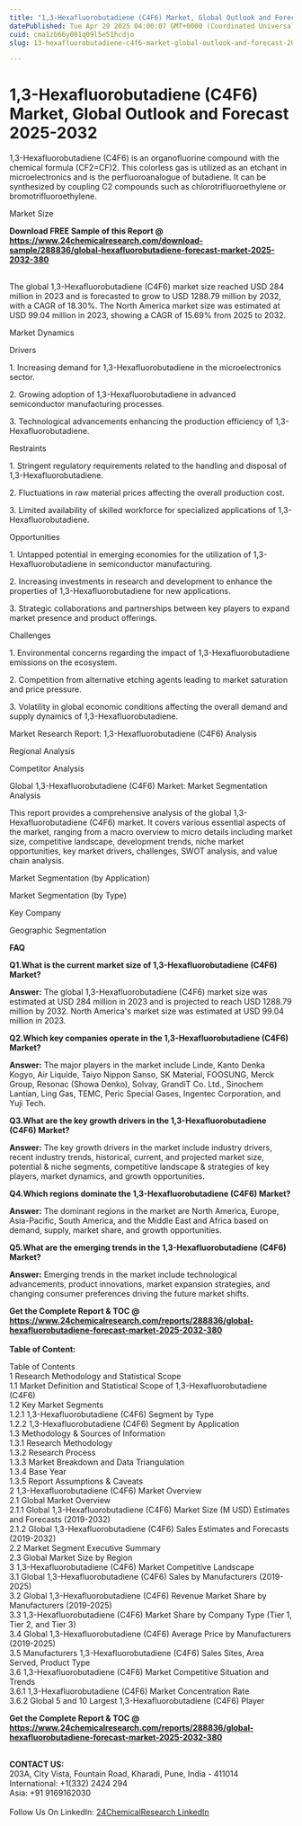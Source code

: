 ```yaml
---
title: "1,3-Hexafluorobutadiene (C4F6) Market, Global Outlook and Forecast 2025-2032"
datePublished: Tue Apr 29 2025 04:00:07 GMT+0000 (Coordinated Universal Time)
cuid: cma1zb66y001q09l5e51hcdjo
slug: 13-hexafluorobutadiene-c4f6-market-global-outlook-and-forecast-2025-2032

---
```


# 1,3-Hexafluorobutadiene (C4F6) Market, Global Outlook and Forecast 2025-2032

<p>1,3-Hexafluorobutadiene (C4F6) is an organofluorine compound with the chemical formula (CF2=CF)2. This colorless gas is utilized as an etchant in microelectronics and is the perfluoroanalogue of butadiene. It can be synthesized by coupling C2 compounds such as chlorotrifluoroethylene or bromotrifluoroethylene.</p><p>
Market Size</p><p>
</p><div><b>Download FREE Sample of this Report @ 
            <a href="https://www.24chemicalresearch.com/download-sample/288836/global-hexafluorobutadiene-forecast-market-2025-2032-380">
            https://www.24chemicalresearch.com/download-sample/288836/global-hexafluorobutadiene-forecast-market-2025-2032-380</a></b></div><br><p>The global 1,3-Hexafluorobutadiene (C4F6) market size reached USD 284 million in 2023 and is forecasted to grow to USD 1288.79 million by 2032, with a CAGR of 18.30%. The North America market size was estimated at USD 99.04 million in 2023, showing a CAGR of 15.69% from 2025 to 2032.</p><p>
Market Dynamics</p><p>
Drivers</p><p>
</p><p>1. Increasing demand for 1,3-Hexafluorobutadiene in the microelectronics sector.</p><p>
</p><p>2. Growing adoption of 1,3-Hexafluorobutadiene in advanced semiconductor manufacturing processes.</p><p>
</p><p>3. Technological advancements enhancing the production efficiency of 1,3-Hexafluorobutadiene.</p><p>
Restraints</p><p>
</p><p>1. Stringent regulatory requirements related to the handling and disposal of 1,3-Hexafluorobutadiene.</p><p>
</p><p>2. Fluctuations in raw material prices affecting the overall production cost.</p><p>
</p><p>3. Limited availability of skilled workforce for specialized applications of 1,3-Hexafluorobutadiene.</p><p>
Opportunities</p><p>
</p><p>1. Untapped potential in emerging economies for the utilization of 1,3-Hexafluorobutadiene in semiconductor manufacturing.</p><p>
</p><p>2. Increasing investments in research and development to enhance the properties of 1,3-Hexafluorobutadiene for new applications.</p><p>
</p><p>3. Strategic collaborations and partnerships between key players to expand market presence and product offerings.</p><p>
Challenges</p><p>
</p><p>1. Environmental concerns regarding the impact of 1,3-Hexafluorobutadiene emissions on the ecosystem.</p><p>
</p><p>2. Competition from alternative etching agents leading to market saturation and price pressure.</p><p>
</p><p>3. Volatility in global economic conditions affecting the overall demand and supply dynamics of 1,3-Hexafluorobutadiene.</p><p>
</p><p>
Market Research Report: 1,3-Hexafluorobutadiene (C4F6) Analysis</p><p>
Regional Analysis</p><p>
</p><p>
Competitor Analysis</p><p>
</p><p>
Global 1,3-Hexafluorobutadiene (C4F6) Market: Market Segmentation Analysis</p><p>
</p><p>This report provides a comprehensive analysis of the global 1,3-Hexafluorobutadiene (C4F6) market. It covers various essential aspects of the market, ranging from a macro overview to micro details including market size, competitive landscape, development trends, niche market opportunities, key market drivers, challenges, SWOT analysis, and value chain analysis.</p><p>
Market Segmentation (by Application)</p><p>
</p><p>
Market Segmentation (by Type)</p><p>
</p><p>
Key Company</p><p>
</p><p>
Geographic Segmentation</p><p>
</p><p>
<strong>FAQ </strong></p><p>
<strong>Q1.What is the current market size of 1,3-Hexafluorobutadiene (C4F6) Market?</strong></p><p>
</p><p><strong>Answer:</strong> The global 1,3-Hexafluorobutadiene (C4F6) market size was estimated at USD 284 million in 2023 and is projected to reach USD 1288.79 million by 2032. North America's market size was estimated at USD 99.04 million in 2023.</p><p>
<strong>Q2.Which key companies operate in the 1,3-Hexafluorobutadiene (C4F6) Market?</strong></p><p>
</p><p><strong>Answer:</strong> The major players in the market include Linde, Kanto Denka Kogyo, Air Liquide, Taiyo Nippon Sanso, SK Material, FOOSUNG, Merck Group, Resonac (Showa Denko), Solvay, GrandiT Co. Ltd., Sinochem Lantian, Ling Gas, TEMC, Peric Special Gases, Ingentec Corporation, and Yuji Tech.</p><p>
<strong>Q3.What are the key growth drivers in the 1,3-Hexafluorobutadiene (C4F6) Market?</strong></p><p>
</p><p><strong>Answer:</strong> The key growth drivers in the market include industry drivers, recent industry trends, historical, current, and projected market size, potential &amp; niche segments, competitive landscape &amp; strategies of key players, market dynamics, and growth opportunities.</p><p>
<strong>Q4.Which regions dominate the 1,3-Hexafluorobutadiene (C4F6) Market?</strong></p><p>
</p><p><strong>Answer:</strong> The dominant regions in the market are North America, Europe, Asia-Pacific, South America, and the Middle East and Africa based on demand, supply, market share, and growth opportunities.</p><p>
<strong>Q5.What are the emerging trends in the 1,3-Hexafluorobutadiene (C4F6) Market?</strong></p><p>
</p><p><strong>Answer:</strong> Emerging trends in the market include technological advancements, product innovations, market expansion strategies, and changing consumer preferences driving the future market shifts.</p>

<div><b>Get the Complete Report & TOC @ 
            <a href="https://www.24chemicalresearch.com/reports/288836/global-hexafluorobutadiene-forecast-market-2025-2032-380">
            https://www.24chemicalresearch.com/reports/288836/global-hexafluorobutadiene-forecast-market-2025-2032-380</a></b></div><br>
            <b>Table of Content:</b><p>Table of Contents<br />
1 Research Methodology and Statistical Scope<br />
1.1 Market Definition and Statistical Scope of 1,3-Hexafluorobutadiene (C4F6)<br />
1.2 Key Market Segments<br />
1.2.1 1,3-Hexafluorobutadiene (C4F6) Segment by Type<br />
1.2.2 1,3-Hexafluorobutadiene (C4F6) Segment by Application<br />
1.3 Methodology & Sources of Information<br />
1.3.1 Research Methodology<br />
1.3.2 Research Process<br />
1.3.3 Market Breakdown and Data Triangulation<br />
1.3.4 Base Year<br />
1.3.5 Report Assumptions & Caveats<br />
2 1,3-Hexafluorobutadiene (C4F6) Market Overview<br />
2.1 Global Market Overview<br />
2.1.1 Global 1,3-Hexafluorobutadiene (C4F6) Market Size (M USD) Estimates and Forecasts (2019-2032)<br />
2.1.2 Global 1,3-Hexafluorobutadiene (C4F6) Sales Estimates and Forecasts (2019-2032)<br />
2.2 Market Segment Executive Summary<br />
2.3 Global Market Size by Region<br />
3 1,3-Hexafluorobutadiene (C4F6) Market Competitive Landscape<br />
3.1 Global 1,3-Hexafluorobutadiene (C4F6) Sales by Manufacturers (2019-2025)<br />
3.2 Global 1,3-Hexafluorobutadiene (C4F6) Revenue Market Share by Manufacturers (2019-2025)<br />
3.3 1,3-Hexafluorobutadiene (C4F6) Market Share by Company Type (Tier 1, Tier 2, and Tier 3)<br />
3.4 Global 1,3-Hexafluorobutadiene (C4F6) Average Price by Manufacturers (2019-2025)<br />
3.5 Manufacturers 1,3-Hexafluorobutadiene (C4F6) Sales Sites, Area Served, Product Type<br />
3.6 1,3-Hexafluorobutadiene (C4F6) Market Competitive Situation and Trends<br />
3.6.1 1,3-Hexafluorobutadiene (C4F6) Market Concentration Rate<br />
3.6.2 Global 5 and 10 Largest 1,3-Hexafluorobutadiene (C4F6) Player</p>

<div><b>Get the Complete Report & TOC @ 
            <a href="https://www.24chemicalresearch.com/reports/288836/global-hexafluorobutadiene-forecast-market-2025-2032-380">
            https://www.24chemicalresearch.com/reports/288836/global-hexafluorobutadiene-forecast-market-2025-2032-380</a></b></div><br>

<b>CONTACT US:</b><br>
            203A, City Vista, Fountain Road, Kharadi, Pune, India - 411014<br>
            International: +1(332) 2424 294<br>
            Asia: +91 9169162030 <br><br>
            Follow Us On LinkedIn: <a href="https://www.linkedin.com/company/24chemicalresearch/">24ChemicalResearch LinkedIn</a>